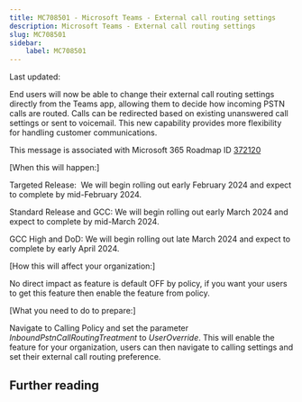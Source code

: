```yaml
---
title: MC708501 - Microsoft Teams - External call routing settings
description: Microsoft Teams - External call routing settings
slug: MC708501
sidebar:
    label: MC708501
---
```



Last updated: 

<p style="">End users will now be able to change their external call routing settings directly from the Teams app, allowing them to decide how incoming PSTN calls are routed. Calls can be redirected based on existing unanswered call settings or sent to voicemail. This new capability provides more flexibility for handling customer communications.<br></p>
<p>This message is associated with Microsoft 365 Roadmap ID <a href="https://www.microsoft.com/microsoft-365/roadmap?rtc=1%26filters=&amp;searchterms=372120" target="_blank">372120</a></p>
<p>[When this will happen:]</p><p>Targeted Release:&nbsp; We will begin rolling out early February 2024 and expect to complete by mid-February 2024.</p><p>Standard Release and GCC: We will begin rolling out early March 2024 and expect to complete by mid-March 2024.</p><p>GCC High and DoD: We will begin rolling out late March 2024 and expect to complete by early April 2024.&nbsp;</p>

<p>[How this will affect your organization:]</p><p>No direct impact as feature is default OFF by policy, if you want your users to get this feature then enable the feature from policy.&nbsp;</p>
<p>[What you need to do to prepare:]</p>
<p>Navigate to Calling Policy and set the parameter <i>InboundPstnCallRoutingTreatment</i> to <i>UserOverride</i>. This will enable the feature for your organization, users can then navigate to calling settings and set their external call routing preference.</p>

## Further reading

